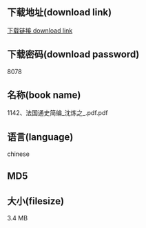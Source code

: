 ## 下载地址(download link)
[下载链接 download link](https://tutu365.netlify.app/?s=1142%E3%80%81%E6%B3%95%E5%9B%BD%E9%80%9A%E5%8F%B2%E7%AE%80%E7%BC%96_%E6%B2%88%E7%82%BC%E4%B9%8B_.pdf)

## 下载密码(download password)
8078

## 名称(book name)
1142、法国通史简编_沈炼之_.pdf.pdf

## 语言(language)
chinese

## MD5


## 大小(filesize)
3.4 MB
